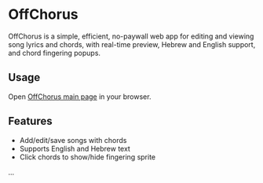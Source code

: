 # OffChorus

OffChorus is a simple, efficient, no-paywall web app for editing and viewing song lyrics and chords, with real-time preview, Hebrew and English support, and chord fingering popups.

## Usage

Open [OffChorus main page](https://jonbiryon.github.io/OffChorus/) in your browser.

## Features

- Add/edit/save songs with chords
- Supports English and Hebrew text
- Click chords to show/hide fingering sprite

...
